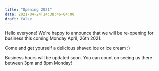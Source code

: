 ```yaml
---
title: "Opening 2021"
date: 2021-04-24T14:38:46-04:00
draft: false
---
```


Hello everyone! We're happy to announce that we will be re-opening for
business this coming Monday April, 26th 2021.

Come and get yourself a delicious shaved ice or ice cream :)

Business hours will be updated soon. You can count on seeing us there
between 3pm and 8pm Monday!

